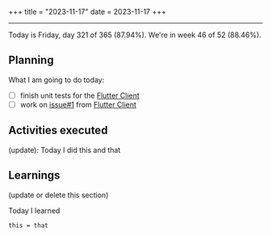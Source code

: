+++
title = "2023-11-17"
date = 2023-11-17
+++

---

Today is Friday, day 321 of 365 (87.94%). We're in week 46 of 52 (88.46%).

## Planning

What I am going to do today:

- [ ] finish unit tests for the [Flutter Client](https://github.com/OmnicodeSolutions/luisa_drf_flutter_client)
- [ ] work on [issue#1](https://github.com/OmnicodeSolutions/luisa_drf_flutter_client/issues/1) from [Flutter Client](https://github.com/OmnicodeSolutions/luisa_drf_flutter_client)

## Activities executed

(update): Today I did this and that

## Learnings

(update or delete this section)

Today I learned
```
this = that
```
